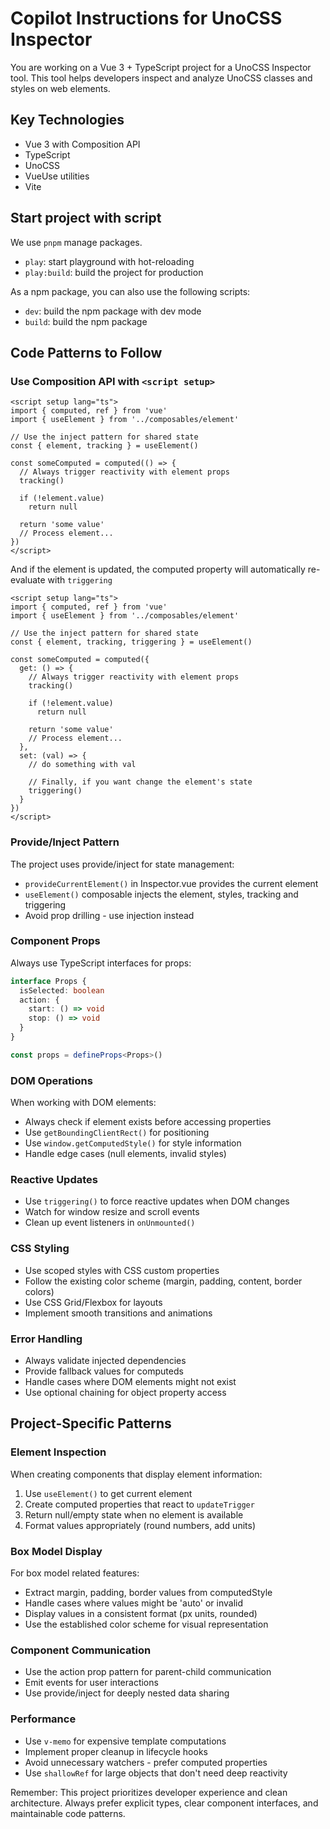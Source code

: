 # Copilot Instructions for UnoCSS Inspector

You are working on a Vue 3 + TypeScript project for a UnoCSS Inspector tool. This tool helps developers inspect and analyze UnoCSS classes and styles on web elements.

## Key Technologies
- Vue 3 with Composition API
- TypeScript
- UnoCSS
- VueUse utilities
- Vite

## Start project with script

We use `pnpm` manage packages.

- `play`: start playground with hot-reloading
- `play:build`: build the project for production

As a npm package, you can also use the following scripts:

- `dev`: build the npm package with dev mode
- `build`: build the npm package

## Code Patterns to Follow

### Use Composition API with `<script setup>`
```vue
<script setup lang="ts">
import { computed, ref } from 'vue'
import { useElement } from '../composables/element'

// Use the inject pattern for shared state
const { element, tracking } = useElement()

const someComputed = computed(() => {
  // Always trigger reactivity with element props
  tracking()

  if (!element.value)
    return null

  return 'some value'
  // Process element...
})
</script>
```

And if the element is updated, the computed property will automatically re-evaluate with `triggering`

```vue
<script setup lang="ts">
import { computed, ref } from 'vue'
import { useElement } from '../composables/element'

// Use the inject pattern for shared state
const { element, tracking, triggering } = useElement()

const someComputed = computed({
  get: () => {
    // Always trigger reactivity with element props
    tracking()

    if (!element.value)
      return null

    return 'some value'
    // Process element...
  },
  set: (val) => {
    // do something with val

    // Finally, if you want change the element's state
    triggering()
  }
})
</script>
```



### Provide/Inject Pattern
The project uses provide/inject for state management:
- `provideCurrentElement()` in Inspector.vue provides the current element
- `useElement()` composable injects the element, styles, tracking and triggering
- Avoid prop drilling - use injection instead

### Component Props
Always use TypeScript interfaces for props:
```typescript
interface Props {
  isSelected: boolean
  action: {
    start: () => void
    stop: () => void
  }
}

const props = defineProps<Props>()
```

### DOM Operations
When working with DOM elements:
- Always check if element exists before accessing properties
- Use `getBoundingClientRect()` for positioning
- Use `window.getComputedStyle()` for style information
- Handle edge cases (null elements, invalid styles)

### Reactive Updates
- Use `triggering()` to force reactive updates when DOM changes
- Watch for window resize and scroll events
- Clean up event listeners in `onUnmounted()`

### CSS Styling
- Use scoped styles with CSS custom properties
- Follow the existing color scheme (margin, padding, content, border colors)
- Use CSS Grid/Flexbox for layouts
- Implement smooth transitions and animations

### Error Handling
- Always validate injected dependencies
- Provide fallback values for computeds
- Handle cases where DOM elements might not exist
- Use optional chaining for object property access

## Project-Specific Patterns

### Element Inspection
When creating components that display element information:
1. Use `useElement()` to get current element
2. Create computed properties that react to `updateTrigger`
3. Return null/empty state when no element is available
4. Format values appropriately (round numbers, add units)

### Box Model Display
For box model related features:
- Extract margin, padding, border values from computedStyle
- Handle cases where values might be 'auto' or invalid
- Display values in a consistent format (px units, rounded)
- Use the established color scheme for visual representation

### Component Communication
- Use the action prop pattern for parent-child communication
- Emit events for user interactions
- Use provide/inject for deeply nested data sharing

### Performance
- Use `v-memo` for expensive template computations
- Implement proper cleanup in lifecycle hooks
- Avoid unnecessary watchers - prefer computed properties
- Use `shallowRef` for large objects that don't need deep reactivity

Remember: This project prioritizes developer experience and clean architecture. Always prefer explicit types, clear component interfaces, and maintainable code patterns.

